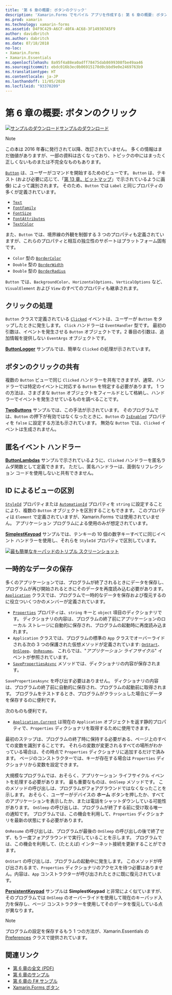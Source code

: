 ```yaml
---
title: '第 6 章の概要: ボタンのクリック'
description: 'Xamarin.Forms でモバイル アプリを作成する: 第 6 章の概要: ボタンのクリック'
ms.prod: xamarin
ms.technology: xamarin-forms
ms.assetid: D4F9C429-A6CF-40FA-AC68-3F149307A5F9
author: davidbritch
ms.author: dabritch
ms.date: 07/18/2018
no-loc:
- Xamarin.Forms
- Xamarin.Essentials
ms.openlocfilehash: 8a95f4a88ea0adff78475dab8699308fbe49aa46
ms.sourcegitcommit: ebdc016b3ec0b06915170d0cbbd9e0e2469763b9
ms.translationtype: HT
ms.contentlocale: ja-JP
ms.lasthandoff: 11/05/2020
ms.locfileid: "93370209"
---
```

# <a name="summary-of-chapter-6-button-clicks"></a>第 6 章の概要: ボタンのクリック

[![サンプルのダウンロード](~/media/shared/download.png)サンプルのダウンロード](https://github.com/xamarin/xamarin-forms-book-samples/tree/master/Chapter06)

> [!NOTE]
> この本は 2016 年春に発行されて以降、改訂されていません。 多くの情報はまだ価値がありますが、一部の資料は古くなっており、トピックの中にはまったく正しくないものまたは不完全なものもあります。

[`Button`](xref:Xamarin.Forms.Button) は、ユーザーがコマンドを開始するためのビューです。 `Button` は、テキスト (および必要に応じて、「[第 13 章、ビットマップ](chapter13.md)」で示されているように画像) によって識別されます。 そのため、`Button` では `Label` と同じプロパティの多くが定義されています。

- [`Text`](xref:Xamarin.Forms.Button.Text)
- [`FontFamily`](xref:Xamarin.Forms.Button.FontFamily)
- [`FontSize`](xref:Xamarin.Forms.Button.FontSize)
- [`FontAttributes`](xref:Xamarin.Forms.Button.FontAttributes)
- [`TextColor`](xref:Xamarin.Forms.Button.TextColor)

また、`Button` では、境界線の外観を制御する 3 つのプロパティも定義されていますが、これらのプロパティと相互の独立性のサポートはプラットフォーム固有です。

- `Color` 型の [`BorderColor`](xref:Xamarin.Forms.Button.BorderColor)
- `Double` 型の [`BorderWidth`](xref:Xamarin.Forms.Button.BorderWidth)
- `Double` 型の [`BorderRadius`](xref:Xamarin.Forms.Button.BorderRadius)

`Button` では、`BackgroundColor`、`HorizontalOptions`、`VerticalOptions` など、`VisualElement` および `View` のすべてのプロパティも継承されます。

## <a name="processing-the-click"></a>クリックの処理

`Button` クラスで定義されている [`Clicked`](xref:Xamarin.Forms.Button.Clicked) イベントは、ユーザーが `Button` をタップしたときに発生します。 `Click` ハンドラーは `EventHandler` 型です。 最初の引数は、イベントを発生させる `Button` オブジェクトです。2 番目の引数は、追加情報を提供しない `EventArgs` オブジェクトです。

[**ButtonLogger**](https://github.com/xamarin/xamarin-forms-book-samples/tree/master/Chapter06/ButtonLogger) サンプルでは、簡単な `Clicked` の処理が示されています。

## <a name="sharing-button-clicks"></a>ボタンのクリックの共有

複数の `Button` ビューで同じ `Clicked` ハンドラーを共有できますが、通常、ハンドラーでは特定のイベントに対応する `Button` を特定する必要があります。 1 つの方法は、さまざまな `Button` オブジェクトをフィールドとして格納し、ハンドラーでイベントを発生させているものを調べることです。

[**TwoButtons**](https://github.com/xamarin/xamarin-forms-book-samples/tree/master/Chapter06/TwoButtons) サンプルでは、この手法が示されています。 そのプログラムでは、`Button` の押下が有効ではなくなったときに、`Button` の [`IsEnabled`](xref:Xamarin.Forms.VisualElement.IsEnabled) プロパティを `false` に設定する方法も示されています。 無効な `Button` では、`Clicked` イベントは生成されません。

## <a name="anonymous-event-handlers"></a>匿名イベント ハンドラー

[**ButtonLambdas**](https://github.com/xamarin/xamarin-forms-book-samples/tree/master/Chapter06/ButtonLambdas) サンプルで示されているように、`Clicked` ハンドラーを匿名ラムダ関数として定義できます。 ただし、匿名ハンドラーは、面倒なリフレクション コードを使用しないと共有できません。

## <a name="distinguishing-views-with-ids"></a>ID によるビューの区別

[`StyleId`](xref:Xamarin.Forms.Element.StyleId) プロパティまたは [`AutomationId`](xref:Xamarin.Forms.Element.AutomationId) プロパティを `string` に設定することにより、複数の `Button` オブジェクトを区別することもできます。 このプロパティは `Element` で定義されていますが、Xamarin.Forms では使用されていません。 アプリケーション プログラムによる使用のみが想定されています。

[**SimplestKeypad**](https://github.com/xamarin/xamarin-forms-book-samples/tree/master/Chapter06/SimplestKeypad) サンプルでは、テンキーの 10 個の数字キーすべてに同じイベント ハンドラーを使用し、それらを `StyleId` プロパティで区別しています。

[![最も簡単なキーパッドのトリプル スクリーンショット](images/ch06fg04-small.png "計算機")](images/ch06fg04-large.png#lightbox "計算機")

## <a name="saving-transient-data"></a>一時的なデータの保存

多くのアプリケーションでは、プログラムが終了されるときにデータを保存し、プログラムが再び開始されるときにそのデータを再度読み込む必要があります。 [`Application`](xref:Xamarin.Forms.Application) クラスでは、プログラムで一時的なデータを保存および復元するのに役立ついくつかのメンバーが定義されています。

- [`Properties`](xref:Xamarin.Forms.Application.Properties) プロパティは、`string` キーと `object` 項目のディクショナリです。 ディクショナリの内容は、プログラムの終了前にアプリケーションのローカル ストレージに自動的に保存され、プログラムの起動時に再度読み込まれます。
- `Application` クラスでは、プログラムの標準の `App` クラスでオーバーライドされる次の 3 つの保護された仮想メソッドが定義されています: [`OnStart`](xref:Xamarin.Forms.Application.OnStart)、[`OnSleep`](xref:Xamarin.Forms.Application.OnSleep)、[`OnResume`](xref:Xamarin.Forms.Application.OnResume)。 これらでは、"*アプリケーション ライフサイクル*" イベントが参照されています。
- [`SavePropertiesAsync`](xref:Xamarin.Forms.Application.SavePropertiesAsync) メソッドでは、ディクショナリの内容が保存されます。

`SavePropertiesAsync` を呼び出す必要はありません。 ディクショナリの内容は、プログラムの終了前に自動的に保存され、プログラムの起動前に取得されます。 プログラムをテストするとき、プログラムがクラッシュした場合にデータを保存するのに便利です。

次のものも便利です。

- [`Application.Current`](xref:Xamarin.Forms.Application.Current) は現在の `Application` オブジェクトを返す静的プロパティで、`Properties` ディクショナリを取得するために使用できます。

最初のステップは、プログラムの終了時に保持する必要がある、ページ上のすべての変数を識別することです。 それらの変数が変更されるすべての場所がわかっている場合は、その時点で `Properties` ディクショナリに追加するだけで済みます。 ページのコンストラクターでは、キーが存在する場合は `Properties` ディクショナリから変数を設定できます。

大規模なプログラムでは、おそらく、アプリケーション ライフサイクル イベントを処理する必要があります。 最も重要なものは、`OnSleep` メソッドです。 このメソッドの呼び出しは、プログラムがフォアグラウンドではなくなったことを示します。 おそらく、ユーザーがデバイスの **ホーム** ボタンを押したか、すべてのアプリケーションを表示したか、または電話をシャットダウンしている可能性があります。 `OnSleep` の呼び出しは、プログラムが終了する前に受け取る唯一の通知です。 プログラムでは、この機会を利用して、`Properties` ディクショナリを最新の状態にする必要があります。

`OnResume` の呼び出しは、プログラムが最後の `OnSleep` の呼び出しの後で終了せず、もう一度フォアグラウンドで実行していることを示します。 プログラムでは、この機会を利用して、(たとえば) インターネット接続を更新することができます。

`OnStart` の呼び出しは、プログラムの起動中に発生します。 このメソッドが呼び出されるまで、`Properties` ディクショナリのアクセスを待つ必要はありません。内容は、`App` コンストラクターが呼び出されたときに既に復元されています。

[**PersistentKeypad**](https://github.com/xamarin/xamarin-forms-book-samples/tree/master/Chapter06/PersistentKeypad) サンプルは **SimplestKeypad** と非常によく似ていますが、そのプログラムでは `OnSleep` のオーバーライドを使用して現在のキーパッド入力を保存し、ページ コンストラクターを使用してそのデータを復元している点が異なります。

> [!NOTE]
> プログラムの設定を保存するもう 1 つの方法が、Xamarin.Essentials の [Preferences](~/essentials/preferences.md) クラスで提供されています。

## <a name="related-links"></a>関連リンク

- [第 6 章の全文 (PDF)](https://download.xamarin.com/developer/xamarin-forms-book/XamarinFormsBook-Ch06-Apr2016.pdf)
- [第 6 章のサンプル](https://github.com/xamarin/xamarin-forms-book-samples/tree/master/Chapter06)
- [第 6 章の F# サンプル](https://github.com/xamarin/xamarin-forms-book-samples/tree/master/Chapter06/FS)
- [Xamarin.Forms ボタン](~/xamarin-forms/user-interface/button.md)
